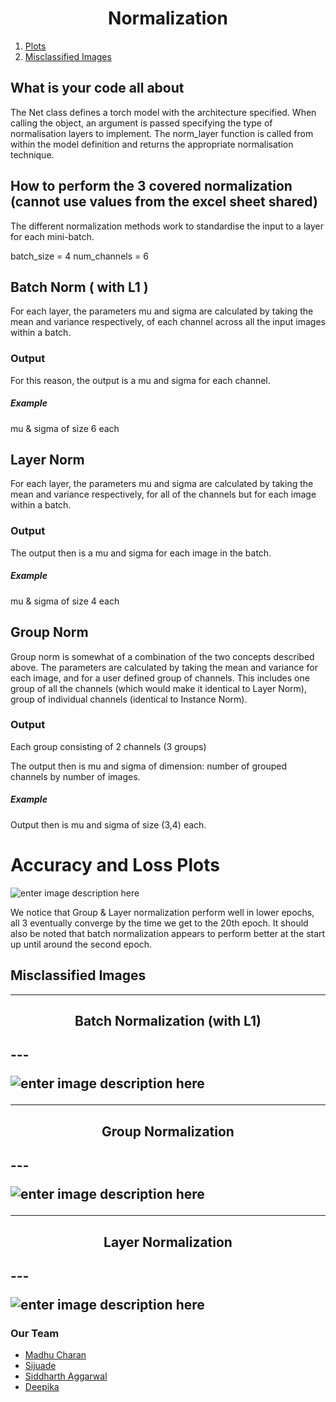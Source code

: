 <h1 align="center"> Normalization</h1>

1. [Plots](https://github.com/madhucharan/EVA6/blob/main/S6/README.md#accuracy-and-loss-plots)
2. [Misclassified Images](https://github.com/madhucharan/EVA6/blob/main/S6/README.md#misclassified-images)

## What is your code all about

The Net class defines a torch model with the architecture specified. When calling the object, an argument is passed specifying the type of normalisation layers to implement. The norm_layer function is called from within the model definition and returns the appropriate normalisation technique. 

## How to perform the 3 covered normalization (cannot use values from the excel sheet shared)

The different normalization methods work to standardise the input to a layer for each mini-batch. 

batch_size = 4
num_channels =  6 

## Batch Norm ( with L1 )
For each layer, the parameters mu and sigma are calculated by taking the mean and variance respectively, of each channel across all the input images within a batch. 

### Output
For this reason, the output is a mu and sigma for each channel. 

##### Example
mu & sigma of size 6 each


## Layer Norm 
For each layer, the parameters mu and sigma are calculated by taking the mean and variance respectively, for all of the channels but for each image within a batch. 

### Output
The output then is a mu and sigma for each image in the batch. 
##### Example
mu & sigma of size 4 each


## Group Norm
Group norm is somewhat of a combination of the two concepts described above. The parameters are calculated by taking the mean and variance for each image, and for a user defined group of channels. This includes one group of all the channels (which would make it identical to Layer Norm), group of individual channels (identical to Instance Norm). 

### Output
Each group consisting of 2 channels (3 groups)

The output then is mu and sigma of dimension: 
number of grouped channels by number of images. 

##### Example
Output then is mu and sigma of size (3,4) each.


# Accuracy and Loss Plots

![enter image description here](https://i.postimg.cc/nV7yNjLd/image.png)

We notice that Group & Layer normalization perform well in lower epochs, all 3 eventually converge by the time we get to the 20th epoch. It should also be noted that batch normalization appears to perform better at the start up until around the second epoch. 


## Misclassified Images

---
<h2 align="center">Batch Normalization (with L1)<h2>
---

![enter image description here](https://i.postimg.cc/d3v4b0WX/image.png)

---
<h2 align="center">Group Normalization<h2>
---
  
![enter image description here](https://i.postimg.cc/13gcY6mX/image.png)

---
<h2 align="center">Layer Normalization<h2>
---
  
![enter image description here](https://i.postimg.cc/L8ZLVpDZ/image.png)




### Our Team
- [Madhu Charan](https://github.com/madhucharan)
- [Sijuade](https://github.com/cydal)
- [Siddharth Aggarwal](https://github.com/aggarwalsiddharth)
- [Deepika](https://github.com/dpkeee)
